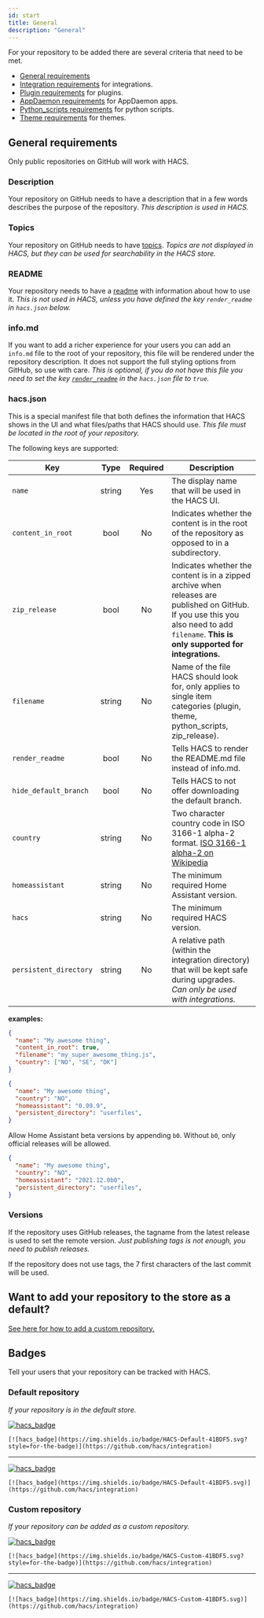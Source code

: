 ```yaml
---
id: start
title: General
description: "General"
---
```


For your repository to be added there are several criteria that need to be met.

- [General requirements](#general-requirements)
- [Integration requirements](integration) for integrations.
- [Plugin requirements](plugin) for plugins.
- [AppDaemon requirements](appdaemon) for AppDaemon apps.
- [Python_scripts requirements](python_script) for python scripts.
- [Theme requirements](theme) for themes.

## General requirements

Only public repositories on GitHub will work with HACS.

### Description

Your repository on GitHub needs to have a description that in a few words describes the purpose of the repository. *This description is used in HACS.*

### Topics

Your repository on GitHub needs to have [topics](https://docs.github.com/en/github/administering-a-repository/classifying-your-repository-with-topics). *Topics are not displayed in HACS, but they can be used for searchability in the HACS store.*

### README

Your repository needs to have a [readme](https://github.com/matiassingers/awesome-readme) with information about how to use it. *This is not used in HACS, unless you have defined the key `render_readme` in `hacs.json` below.*

### info&#46;md

If you want to add a richer experience for your users you can add an `info.md` file to the root of your repository, this file will be rendered under the repository description. It does not support the full styling options from GitHub, so use with care. *This is optional, if you do not have this file you need to set the key [`render_readme`](#hacsjson) in the `hacs.json` file to `true`.*


### hacs.json

This is a special manifest file that both defines the information that HACS shows in the UI and what files/paths that HACS should use. *This file must be located in the root of your repository.*

The following keys are supported:

Key | Type | Required | Description
-- | :-: | :-: | --
`name` | string | Yes| The display name that will be used in the HACS UI.
`content_in_root` | bool | No | Indicates whether the content is in the root of the repository as opposed to in a subdirectory.
`zip_release` | bool | No | Indicates whether the content is in a zipped archive when releases are published on GitHub. If you use this you also need to add `filename`. **This is only supported for integrations.**
`filename` | string | No | Name of the file HACS should look for, only applies to single item categories (plugin, theme, python_scripts, zip_release).
`render_readme` | bool | No | Tells HACS to render the README.md file instead of info.md.
`hide_default_branch` | bool | No | Tells HACS to not offer downloading the default branch.
`country` | string | No | Two character country code in ISO 3166-1 alpha-2 format. [ISO 3166-1 alpha-2 on Wikipedia](https://en.wikipedia.org/wiki/ISO_3166-1_alpha-2)
`homeassistant` | string | No | The minimum required Home Assistant version.
`hacs` | string | No | The minimum required HACS version.
`persistent_directory` | string | No | A relative path (within the integration directory) that will be kept safe during upgrades. *Can only be used with integrations.*


**examples:**

```json title="hacs.json"
{
  "name": "My awesome thing",
  "content_in_root": true,
  "filename": "my_super_awesome_thing.js",
  "country": ["NO", "SE", "DK"]
}
```

```json title="hacs.json"
{
  "name": "My awesome thing",
  "country": "NO",
  "homeassistant": "0.99.9",
  "persistent_directory": "userfiles",
}
```

Allow Home Assistant beta versions by appending `b0`. Without `b0`, only official releases will be allowed.
```json title="hacs.json"
{
  "name": "My awesome thing",
  "country": "NO",
  "homeassistant": "2021.12.0b0",
  "persistent_directory": "userfiles",
}
```
### Versions

If the repository uses GitHub releases, the tagname from the latest release is used to set the remote version. *Just publishing tags is not enough, you need to publish releases.*

If the repository does not use tags, the 7 first characters of the last commit will be used.


## Want to add your repository to the store as a default?

[See here for how to add a custom repository.](/docs/publish/include)

## Badges

Tell your users that your repository can be tracked with HACS.

### Default repository

_If your repository is in the default store._

[![hacs_badge](https://img.shields.io/badge/HACS-Default-41BDF5.svg?style=for-the-badge)](https://github.com/hacs/integration)

```
[![hacs_badge](https://img.shields.io/badge/HACS-Default-41BDF5.svg?style=for-the-badge)](https://github.com/hacs/integration)
```

***

[![hacs_badge](https://img.shields.io/badge/HACS-Default-41BDF5.svg)](https://github.com/hacs/integration)

```
[![hacs_badge](https://img.shields.io/badge/HACS-Default-41BDF5.svg)](https://github.com/hacs/integration)
```

### Custom repository

_If your repository can be added as a custom repository._

[![hacs_badge](https://img.shields.io/badge/HACS-Custom-41BDF5.svg?style=for-the-badge)](https://github.com/hacs/integration)

```
[![hacs_badge](https://img.shields.io/badge/HACS-Custom-41BDF5.svg?style=for-the-badge)](https://github.com/hacs/integration)
```

***

[![hacs_badge](https://img.shields.io/badge/HACS-Custom-41BDF5.svg)](https://github.com/hacs/integration)


```
[![hacs_badge](https://img.shields.io/badge/HACS-Custom-41BDF5.svg)](https://github.com/hacs/integration)
```
